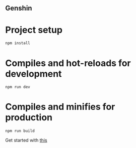 ## Genshin

# Project setup

```
npm install
```

# Compiles and hot-reloads for development

```
npm run dev
```

# Compiles and minifies for production

```
npm run build
```

Get started with [this](https://github.com/web2033/vite-vue3-tailwind-starter)